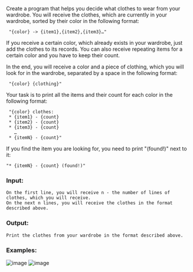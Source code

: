 Create a program that helps you decide what clothes to wear from your wardrobe. You will receive the clothes, which are currently in your wardrobe, sorted by their color in the following format:

     "{color} -> {item1},{item2},{item3}…"

If you receive a certain color, which already exists in your wardrobe, just add the clothes to its records. You can also receive repeating items for a certain color and you have to keep their count.

In the end, you will receive a color and a piece of clothing, which you will look for in the wardrobe, separated by a space in the following format:

     "{color} {clothing}"

Your task is to print all the items and their count for each color in the following format: 

     "{color} clothes:
     * {item1} - {count}
     * {item2} - {count}
     * {item3} - {count}
       …
     * {itemN} - {count}"

If you find the item you are looking for, you need to print "(found!)" next to it:

    "* {itemN} - {count} (found!)"

### Input:

	On the first line, you will receive n - the number of lines of clothes, which you will receive.
	On the next n lines, you will receive the clothes in the format described above.

### Output:

	Print the clothes from your wardrobe in the format described above.

### Examples:

![image](https://user-images.githubusercontent.com/45227327/219792082-f451d28e-b6a1-454f-afaa-a80c7e641a39.png)
![image](https://user-images.githubusercontent.com/45227327/219792147-c7920622-0136-485c-a869-437c71ddfee5.png)
